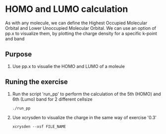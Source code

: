# HOMO and LUMO calculation
As with any molecule, we can define the Highest Occupied Molecular Orbital and Lower Unoccupied Molecular Orbital.
We can use an option of pp.x to visualize them, by plotting the charge density for a specific k-point and band

## Purpose
  1. Use pp.x to visualie the HOMO and LUMO of a moleule

## Runing the exercise
  1. Run the script 'run_pp' to perform the calculation of the 5th (HOMO) and 6th (Lumo) band for 2 different cellsize
      ```
      ./run_pp
      ```
  2. Use xcrysden to visualize the charge in the same way of exercise '0.3'
      ```
      xcrysden --xsf FILE_NAME
      ```
